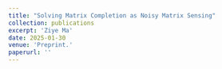 ```yaml
---
title: "Solving Matrix Completion as Noisy Matrix Sensing"
collection: publications
excerpt: 'Ziye Ma'
date: 2025-01-30
venue: 'Preprint.'
paperurl: ''
---
```

